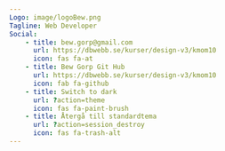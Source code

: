 ```yaml
---
Logo: image/logoBew.png
Tagline: Web Developer
Social:
    - title: bew.gorp@gmail.com
      url: https://dbwebb.se/kurser/design-v3/kmom10
      icon: fas fa-at
    - title: Bew Gorp Git Hub
      url: https://dbwebb.se/kurser/design-v3/kmom10
      icon: fab fa-github
    - title: Switch to dark
      url: ?action=theme
      icon: fas fa-paint-brush
    - title: Återgå till standardtema
      url: ?action=session_destroy
      icon: fas fa-trash-alt
---
```

